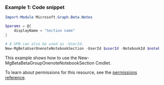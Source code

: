### Example 1: Code snippet

```powershellImport-Module Microsoft.Graph.Beta.Notes

$params = @{
	displayName = "Section name"
}

# A UPN can also be used as -UserId.
New-MgBetaUserOnenoteNotebookSection -UserId $userId -NotebookId $notebookId -BodyParameter $params
```
This example shows how to use the New-MgBetaBetaGroupOnenoteNotebookSection Cmdlet.
To learn about permissions for this resource, see the [permissions reference](/graph/permissions-reference).

